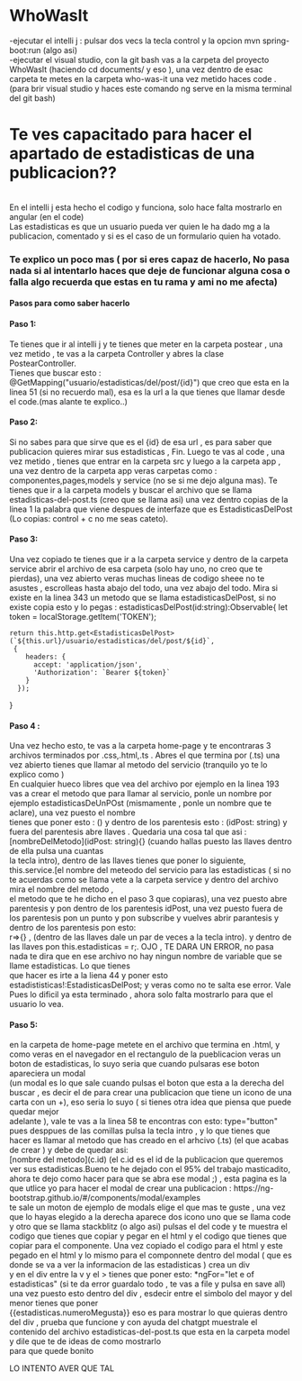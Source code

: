 # WhoWasIt

-ejecutar el intelli j : pulsar dos vecs la tecla control y la opcion mvn spring-boot:run (algo asi) <br>
-ejecutar el visual studio, con la git bash vas a la carpeta del proyecto WhoWasIt (haciendo cd documents/ y eso ), una vez dentro de esac carpeta te metes en la carpeta who-was-it 
  una vez metido haces code . (para brir visual studio y haces este comando ng serve en la misma terminal del git bash)<br>
  <h1>Te ves capacitado para hacer el apartado de estadisticas de una publicacion??</h1> <br>
  En el intelli j esta hecho el codigo y funciona, solo hace falta mostrarlo en angular (en el code) <br>
  Las estadisticas es que un usuario pueda ver quien le ha dado mg a la publicacion, comentado y si es el caso de un formulario quien ha votado. <br>
  <h3>Te explico un poco mas ( por si eres capaz de hacerlo, No pasa nada si al intentarlo haces que deje de funcionar alguna cosa o falla algo recuerda que estas en tu rama y ami no me afecta)</h3>
  <h4>Pasos para como saber hacerlo</h4>
  <h4>Paso 1:</h4> Te tienes que ir al intelli j y te tienes que meter en la carpeta postear , una vez metido , te vas a la carpeta Controller y abres la clase PostearController. <br>
  Tienes que buscar esto : @GetMapping("usuario/estadisticas/del/post/{id}") que creo que esta en la linea 51 (si no recuerdo mal), esa es la url a la que tienes que llamar desde el code.(mas alante te explico..)
  <h4>Paso 2:</h4> Si no sabes para que sirve que es el {id} de esa url , es para saber que publicacion quieres mirar sus estadisticas , Fin. Luego te vas al code , una vez metido , tienes que entrar en la carpeta src y luego a la carpeta app , 
  una vez dentro de la carpeta app veras carpetas como : componentes,pages,models y service (no se si me dejo alguna mas). Te tienes que ir a la carpeta models y buscar el archivo que se llama estadisticas-del-post.ts (creo que se llama asi)
  una vez dentro copias de la linea 1 la palabra que viene despues de interfaze que es EstadisticasDelPost (Lo copias: control + c no me seas cateto).
  <h4>Paso 3:</h4> Una vez copiado te tienes que ir a la carpeta service y dentro de la carpeta service abrir el archivo de esa carpeta (solo hay uno, no creo que te pierdas), una vez abierto veras muchas lineas de codigo sheee no te asustes , escrolleas hasta       abajo del todo, una vez abajo del todo. Mira si existe en la linea 343 un metodo que se llama estadisticasDelPost, si no existe copia esto y lo pegas :   estadisticasDelPost(id:string):Observable<EstadisticasDelPost>{
    let token = localStorage.getItem('TOKEN');

    return this.http.get<EstadisticasDelPost>(`${this.url}/usuario/estadisticas/del/post/${id}`,
     {
        headers: {
          accept: 'application/json',
          'Authorization': `Bearer ${token}`
        }
      });

  }
<br>
<h4>Paso 4 :</h4> Una vez hecho esto, te vas a la carpeta home-page y te encontraras 3 archivos terminados por .css,.html,.ts . Abres el que termina por (.ts) una vez abierto tienes que llamar al metodo del servicio (tranquilo yo te lo explico como ) <br>
En cualquier hueco libres que vea del archivo por ejemplo en la linea 193 vas a crear el metodo que para llamar al servicio, ponle un nombre por ejemplo estadisticasDeUnPOst (mismamente , ponle un nombre que te aclare), una vez puesto el nombre <br>
tienes que poner esto : () y dentro de los parentesis esto : (idPost: string) y fuera del parentesis abre llaves . Quedaria una cosa tal que asi : [nombreDelMetodo](idPost: string){} (cuando hallas puesto las llaves dentro de ella pulsa una cuantas <br>
la tecla intro), dentro de las llaves tienes que poner lo siguiente, this.service.[el nombre del meteodo del servicio para las estadisticas ( si no te acuerdas como se llama vete a la carpeta service y dentro del archivo mira el nombre del metodo , <br>
el metodo que te he dicho en el paso 3 que copiaras), una vez puesto abre parentesis y pon dentro de los parentesis idPost, una vez puesto fuera de los parentesis pon un punto y pon subscribe y vuelves abrir parantesis y dentro de los parentesis pon esto:<br>
r=>{} , (dentro de las llaves dale un par de veces a la tecla intro). y dentro de las llaves pon this.estadisticas = r;. OJO , TE DARA UN ERROR, no pasa nada te dira que en ese archivo no hay ningun nombre de variable que se llame estadisticas. Lo que tienes <br>
que hacer es irte a la liena 44 y poner esto estadististicas!:EstadisticasDelPost; y veras como no te salta ese error. Vale Pues lo dificil ya esta terminado , ahora solo falta mostrarlo para que el usuario lo vea.

<h4>Paso 5:</h4> en la carpeta de home-page metete en el archivo que termina en .html, y como veras en el navegador en el rectangulo de la pueblicacion veras un boton de estadisticas, lo suyo seria que cuando pulsaras ese boton apareciera un modal <br>
(un modal es lo que sale cuando pulsas el boton que esta a la derecha del buscar , es decir el de para crear una publicacion que tiene un icono de una carta con un +), eso seria lo suyo ( si tienes otra idea que piensa que puede quedar mejor<br>
adelante ), vale te vas a la linea 58 te encontras con esto: type="button" pues desppues de las comillas pulsa la tecla intro , y lo que tienes que hacer es llamar al metodo que has creado en el arhcivo (.ts) (el que acabas de crear ) y debe de quedar asi: <br>
[nombre del metodo](c.id) (el c.id es el id de la publicacion que queremos ver sus estadisticas.Bueno te he dejado con el 95% del trabajo masticadito, ahora te dejo como hacer para que se abra ese modal ;) , esta pagina es la que utlice yo para hacer el modal de crear una publicacion : https://ng-bootstrap.github.io/#/components/modal/examples <br>
te sale un moton de ejemplo de modals elige el que mas te guste , una vez que lo hayas elegido a la derecha aparece dos icono uno que se llama code y otro que se llama stackblitz (o algo asi) pulsas el del code y te muestra el codigo que tienes que copiar y pegar en el html y el codigo que tienes que copiar para el componente. Una vez copiado el codigo para el html y este pegado en el html y lo mismo para el componnete dentro del modal ( que es donde se va a ver la informacion de las estadisticas ) crea un div 
<br> y en el div entre la v y el > tienes que poner esto: *ngFor="let e of estadisticas" (si te da error guardalo todo , te vas a file y pulsa en save all) una vez puesto esto dentro del div , esdecir entre el simbolo del mayor y del menor tienes que poner <br>
{{estadisticas.numeroMegusta}} eso es para mostrar lo que quieras dentro del div , prueba que funcione y con ayuda del chatgpt muestrale el contenido del archivo estadisticas-del-post.ts que esta en la carpeta model y dile que te de ideas de como mostrarlo <br>
para que quede bonito

  
LO INTENTO AVER QUE TAL
